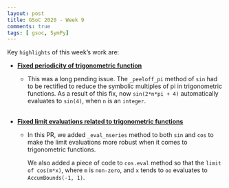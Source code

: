 ```yaml
---
layout: post
title: GSoC 2020 - Week 9
comments: true
tags: [ gsoc, SymPy]
---
```


Key `highlights` of this week’s work are:

* **[Fixed periodicity of trigonometric function](https://github.com/sympy/sympy/pull/19741)**

  * This was a long pending issue. The `_peeloff_pi` method of `sin` had to be rectified to reduce the symbolic multiples of pi in trigonometric functions.
  As a result of this fix, now `sin(2*n*pi + 4)` automatically evaluates to `sin(4)`, when `n` is an `integer`.
<br><br>
* **[Fixed limit evaluations related to trigonometric functions](https://github.com/sympy/sympy/pull/19916)**   
  * In this PR, we added `_eval_nseries` method to both `sin` and `cos` to make the limit evaluations more robust when it comes to trigonometric functions.
    
    We also added a piece of code to `cos.eval` method so that the `limit of cos(m*x)`, where `m` is `non-zero`, and `x` tends to `oo` evaluates to `AccumBounds(-1, 1)`.   
